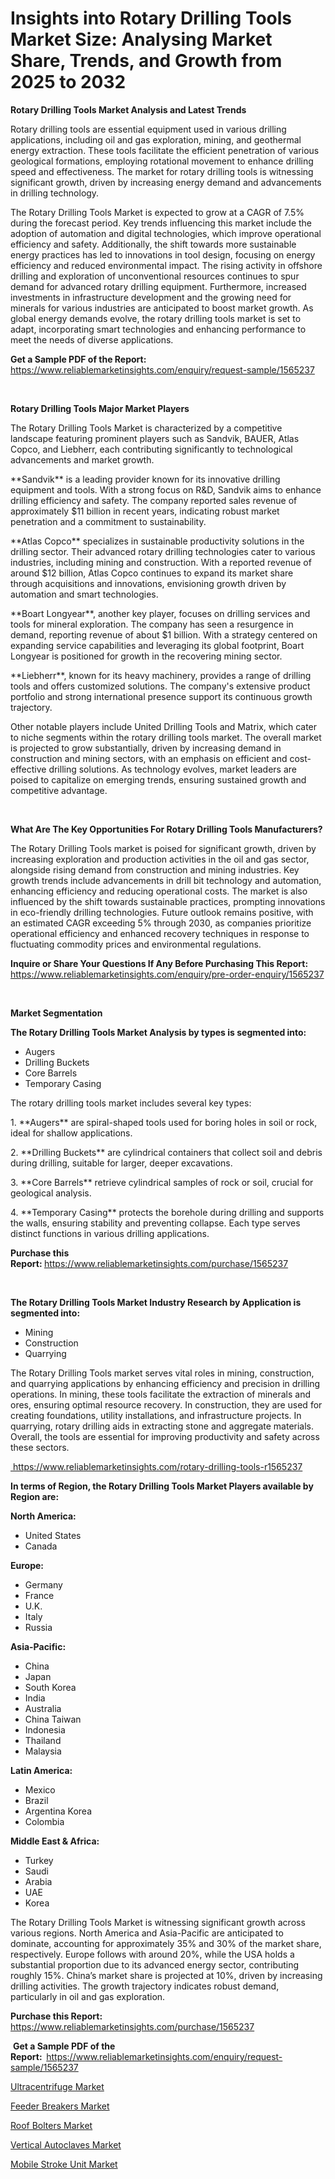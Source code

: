 <p><h1>Insights into Rotary Drilling Tools Market Size: Analysing Market Share, Trends, and Growth from 2025 to 2032</h1></p><p><strong>Rotary Drilling Tools Market Analysis and Latest Trends</strong></p>
<p><p>Rotary drilling tools are essential equipment used in various drilling applications, including oil and gas exploration, mining, and geothermal energy extraction. These tools facilitate the efficient penetration of various geological formations, employing rotational movement to enhance drilling speed and effectiveness. The market for rotary drilling tools is witnessing significant growth, driven by increasing energy demand and advancements in drilling technology.</p><p>The Rotary Drilling Tools Market is expected to grow at a CAGR of 7.5% during the forecast period. Key trends influencing this market include the adoption of automation and digital technologies, which improve operational efficiency and safety. Additionally, the shift towards more sustainable energy practices has led to innovations in tool design, focusing on energy efficiency and reduced environmental impact. The rising activity in offshore drilling and exploration of unconventional resources continues to spur demand for advanced rotary drilling equipment. Furthermore, increased investments in infrastructure development and the growing need for minerals for various industries are anticipated to boost market growth. As global energy demands evolve, the rotary drilling tools market is set to adapt, incorporating smart technologies and enhancing performance to meet the needs of diverse applications.</p></p>
<p><strong>Get a Sample PDF of the Report:&nbsp;</strong> <a href="https://www.reliablemarketinsights.com/enquiry/request-sample/1565237?utm_campaign=2241&utm_medium=2&utm_source=Github&utm_content=ia&utm_term=08042025&utm_id=rotary-drilling-tools">https://www.reliablemarketinsights.com/enquiry/request-sample/1565237</a></p>
<p>&nbsp;</p>
<p><strong>Rotary Drilling Tools Major Market Players</strong></p>
<p><p>The Rotary Drilling Tools Market is characterized by a competitive landscape featuring prominent players such as Sandvik, BAUER, Atlas Copco, and Liebherr, each contributing significantly to technological advancements and market growth.</p><p>**Sandvik** is a leading provider known for its innovative drilling equipment and tools. With a strong focus on R&D, Sandvik aims to enhance drilling efficiency and safety. The company reported sales revenue of approximately $11 billion in recent years, indicating robust market penetration and a commitment to sustainability.</p><p>**Atlas Copco** specializes in sustainable productivity solutions in the drilling sector. Their advanced rotary drilling technologies cater to various industries, including mining and construction. With a reported revenue of around $12 billion, Atlas Copco continues to expand its market share through acquisitions and innovations, envisioning growth driven by automation and smart technologies. </p><p>**Boart Longyear**, another key player, focuses on drilling services and tools for mineral exploration. The company has seen a resurgence in demand, reporting revenue of about $1 billion. With a strategy centered on expanding service capabilities and leveraging its global footprint, Boart Longyear is positioned for growth in the recovering mining sector.</p><p>**Liebherr**, known for its heavy machinery, provides a range of drilling tools and offers customized solutions. The company's extensive product portfolio and strong international presence support its continuous growth trajectory.</p><p>Other notable players include United Drilling Tools and Matrix, which cater to niche segments within the rotary drilling tools market. The overall market is projected to grow substantially, driven by increasing demand in construction and mining sectors, with an emphasis on efficient and cost-effective drilling solutions. As technology evolves, market leaders are poised to capitalize on emerging trends, ensuring sustained growth and competitive advantage.</p></p>
<p>&nbsp;</p>
<p><strong>What Are The Key Opportunities For Rotary Drilling Tools Manufacturers?</strong></p>
<p><p>The Rotary Drilling Tools market is poised for significant growth, driven by increasing exploration and production activities in the oil and gas sector, alongside rising demand from construction and mining industries. Key growth trends include advancements in drill bit technology and automation, enhancing efficiency and reducing operational costs. The market is also influenced by the shift towards sustainable practices, prompting innovations in eco-friendly drilling technologies. Future outlook remains positive, with an estimated CAGR exceeding 5% through 2030, as companies prioritize operational efficiency and enhanced recovery techniques in response to fluctuating commodity prices and environmental regulations.</p></p>
<p><strong>Inquire or Share Your Questions If Any Before Purchasing This Report:</strong> <a href="https://www.reliablemarketinsights.com/enquiry/pre-order-enquiry/1565237?utm_campaign=2241&utm_medium=2&utm_source=Github&utm_content=ia&utm_term=08042025&utm_id=rotary-drilling-tools">https://www.reliablemarketinsights.com/enquiry/pre-order-enquiry/1565237</a></p>
<p>&nbsp;</p>
<p><strong>Market Segmentation</strong></p>
<p><strong>The Rotary Drilling Tools Market Analysis by types is segmented into:</strong></p>
<p><ul><li>Augers</li><li>Drilling Buckets</li><li>Core Barrels</li><li>Temporary Casing</li></ul></p>
<p><p>The rotary drilling tools market includes several key types: </p><p>1. **Augers** are spiral-shaped tools used for boring holes in soil or rock, ideal for shallow applications.</p><p>2. **Drilling Buckets** are cylindrical containers that collect soil and debris during drilling, suitable for larger, deeper excavations.</p><p>3. **Core Barrels** retrieve cylindrical samples of rock or soil, crucial for geological analysis.</p><p>4. **Temporary Casing** protects the borehole during drilling and supports the walls, ensuring stability and preventing collapse. Each type serves distinct functions in various drilling applications.</p></p>
<p><strong>Purchase this Report:&nbsp;</strong><a href="https://www.reliablemarketinsights.com/purchase/1565237?utm_campaign=2241&utm_medium=2&utm_source=Github&utm_content=ia&utm_term=08042025&utm_id=rotary-drilling-tools">https://www.reliablemarketinsights.com/purchase/1565237</a></p>
<p>&nbsp;</p>
<p><strong>The Rotary Drilling Tools Market Industry Research by Application is segmented into:</strong></p>
<p><ul><li>Mining</li><li>Construction</li><li>Quarrying</li></ul></p>
<p><p>The Rotary Drilling Tools market serves vital roles in mining, construction, and quarrying applications by enhancing efficiency and precision in drilling operations. In mining, these tools facilitate the extraction of minerals and ores, ensuring optimal resource recovery. In construction, they are used for creating foundations, utility installations, and infrastructure projects. In quarrying, rotary drilling aids in extracting stone and aggregate materials. Overall, the tools are essential for improving productivity and safety across these sectors.</p></p>
<p><a href="https://www.reliablemarketinsights.com/rotary-drilling-tools-r1565237?utm_campaign=2241&utm_medium=2&utm_source=Github&utm_content=ia&utm_term=08042025&utm_id=rotary-drilling-tools">&nbsp;https://www.reliablemarketinsights.com/rotary-drilling-tools-r1565237</a></p>
<p><strong>In terms of Region, the Rotary Drilling Tools Market Players available by Region are:</strong></p>
<p>
    <p> <strong> North America: </strong>
        <ul>
            <li>United States</li>
            <li>Canada</li>
        </ul>
        </p> 
    <p> <strong> Europe: </strong>
        <ul>
            <li>Germany</li>
            <li>France</li>
            <li>U.K.</li>
            <li>Italy</li>
            <li>Russia</li>
        </ul>
        </p> 
    <p> <strong> Asia-Pacific: </strong>
        <ul>
            <li>China</li>
            <li>Japan</li>
            <li>South Korea</li>
            <li>India</li>
            <li>Australia</li>
            <li>China Taiwan</li>
            <li>Indonesia</li>
            <li>Thailand</li>
            <li>Malaysia</li>
        </ul>
        </p> 
    <p> <strong> Latin America: </strong>
        <ul>
            <li>Mexico</li>
            <li>Brazil</li>
            <li>Argentina Korea</li>
            <li>Colombia</li>
        </ul>
        </p> 
    <p> <strong> Middle East & Africa: </strong>
        <ul>
            <li>Turkey</li>
            <li>Saudi</li>
            <li>Arabia</li>
            <li>UAE</li>
            <li>Korea</li>
        </ul>
    </p>
    </p>
<p><p>The Rotary Drilling Tools Market is witnessing significant growth across various regions. North America and Asia-Pacific are anticipated to dominate, accounting for approximately 35% and 30% of the market share, respectively. Europe follows with around 20%, while the USA holds a substantial proportion due to its advanced energy sector, contributing roughly 15%. China’s market share is projected at 10%, driven by increasing drilling activities. The growth trajectory indicates robust demand, particularly in oil and gas exploration.</p></p>
<p><strong>Purchase this Report: </strong><a href="https://www.reliablemarketinsights.com/purchase/1565237?utm_campaign=2241&utm_medium=2&utm_source=Github&utm_content=ia&utm_term=08042025&utm_id=rotary-drilling-tools">https://www.reliablemarketinsights.com/purchase/1565237</a></p>
<p>&nbsp;<strong>Get a Sample PDF of the Report:&nbsp;&nbsp;</strong><a href="https://www.reliablemarketinsights.com/enquiry/request-sample/1565237?utm_campaign=2241&utm_medium=2&utm_source=Github&utm_content=ia&utm_term=08042025&utm_id=rotary-drilling-tools">https://www.reliablemarketinsights.com/enquiry/request-sample/1565237</a></p>
<p><strong></strong></p>
<p><p><a href="https://www.linkedin.com/pulse/market-examination-report-ultracentrifuge-growth-forecast-e7yrf?utm_campaign=2241&utm_medium=2&utm_source=Github&utm_content=ia&utm_term=08042025&utm_id=rotary-drilling-tools">Ultracentrifuge Market</a></p><p><a href="https://github.com/lolahberkik5/Market-Research-Report-List-1/blob/main/feeder-breakers-market.md?utm_campaign=2241&utm_medium=2&utm_source=Github&utm_content=ia&utm_term=08042025&utm_id=rotary-drilling-tools">Feeder Breakers Market</a></p><p><a href="https://github.com/dubelsuehsik/Market-Research-Report-List-1/blob/main/roof-bolters-market.md?utm_campaign=2241&utm_medium=2&utm_source=Github&utm_content=ia&utm_term=08042025&utm_id=rotary-drilling-tools">Roof Bolters Market</a></p><p><a href="https://www.linkedin.com/pulse/detailed-market-study-global-vertical-autoclaves-industry-pjhff?utm_campaign=2241&utm_medium=2&utm_source=Github&utm_content=ia&utm_term=08042025&utm_id=rotary-drilling-tools">Vertical Autoclaves Market</a></p><p><a href="https://www.linkedin.com/pulse/thorough-analysis-mobile-stroke-unit-market-size-projected-msv3f?utm_campaign=2241&utm_medium=2&utm_source=Github&utm_content=ia&utm_term=08042025&utm_id=rotary-drilling-tools">Mobile Stroke Unit Market</a></p></p>